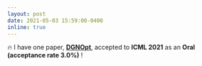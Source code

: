 ```yaml
---
layout: post
date: 2021-05-03 15:59:00-0400
inline: true
---
```


:fire:
I have one paper, <strong>[DGNOpt](http://arxiv.org/abs/2105.03788)</strong>,
accepted to <b>ICML 2021</b> as an <b> Oral (acceptance rate 3.0%)</b> !
